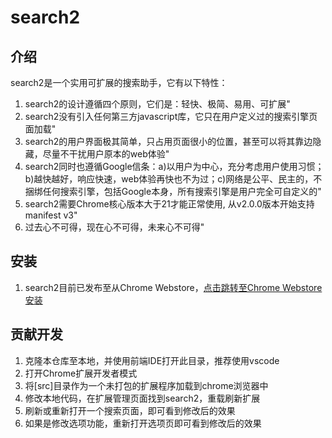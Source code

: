 # search2
## 介绍
search2是一个实用可扩展的搜索助手，它有以下特性：
1. search2的设计遵循四个原则，它们是：轻快、极简、易用、可扩展"
1. search2没有引入任何第三方javascript库，它只在用户定义过的搜索引擎页面加载"
1. search2的用户界面极其简单，只占用页面很小的位置，甚至可以将其靠边隐藏，尽量不干扰用户原本的web体验"
1. search2同时也遵循Google信条：a)以用户为中心，充分考虑用户使用习惯；b)越快越好，响应快速，web体验再快也不为过；c)网络是公平、民主的，不捆绑任何搜索引擎，包括Google本身，所有搜索引擎是用户完全可自定义的"
1. search2需要Chrome核心版本大于21才能正常使用, 从v2.0.0版本开始支持manifest v3"
1. 过去心不可得，现在心不可得，未来心不可得"


## 安装
1. search2目前已发布至从Chrome Webstore，[点击跳转至Chrome Webstore安装](https://chrome.google.com/webstore/detail/search2/godjlopkhiadfppdjhbekbppchinkmpi)

## 贡献开发
1. 克隆本仓库至本地，并使用前端IDE打开此目录，推荐使用vscode
1. 打开Chrome扩展开发者模式
1. 将[src]目录作为一个未打包的扩展程序加载到chrome浏览器中
1. 修改本地代码，在扩展管理页面找到search2，重载刷新扩展
1. 刷新或重新打开一个搜索页面，即可看到修改后的效果
1. 如果是修改选项功能，重新打开选项页即可看到修改后的效果
